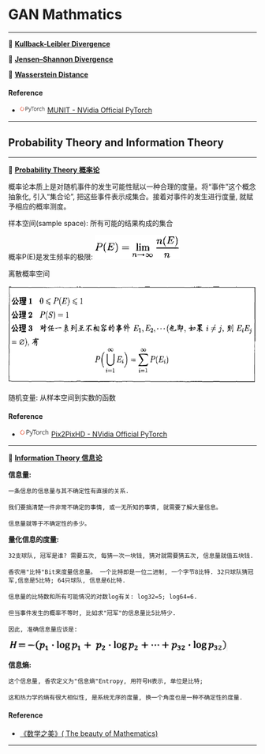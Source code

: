 # GAN Mathmatics

********

:peach:  [**Kullback-Leibler Divergence**](https://en.wikipedia.org/wiki/Kullback%E2%80%93Leibler_divergence) 


:peach:  [**Jensen–Shannon Divergence**](https://en.wikipedia.org/wiki/Jensen%E2%80%93Shannon_divergence) 


:peach:  [**Wasserstein Distance**](https://en.wikipedia.org/wiki/Wasserstein_metric) 


#### Reference 

-  <img src="../README/images/pytorch.png" height="13">  [MUNIT - NVidia Official PyTorch](https://github.com/NVlabs/MUNIT)


********

## Probability Theory and Information Theory




********
:peach:  [**Probability Theory  概率论**](https://arxiv.org/pdf/1611.07004.pdf)

概率论本质上是对随机事件的发生可能性赋以一种合理的度量。将“事件”这个概念抽象化, 引入“集合论”, 把这些事件表示成集合。接着对事件的发生进行度量, 就赋予相应的概率测度。

样本空间(sample space): 所有可能的结果构成的集合

概率P(E)是发生频率的极限:  <img src="./images/probability_frequency_limit.png" height="50">

离散概率空间

<img src="./images/probability_principle.png" height="200">

随机变量: 从样本空间到实数的函数


#### Reference 

-  <img src="../README/images/pytorch.png" height="15">  [Pix2PixHD - NVidia Official PyTorch](https://github.com/NVIDIA/pix2pixHD)


********
:peach:  [**Information Theory  信息论**](https://arxiv.org/pdf/1711.11585.pdf) 

**信息量:** 

    一条信息的信息量与其不确定性有直接的关系.

    我们要搞清楚一件非常不确定的事情, 或一无所知的事情, 就需要了解大量信息。

    信息量就等于不确定性的多少。

**量化信息的度量:**

    32支球队, 冠军是谁? 需要五次, 每猜一次一块钱, 猜对就需要猜五次, 信息量就值五块钱.

    香农用"比特"Bit来度量信息量。 一个比特即是一位二进制, 一个字节8比特. 32只球队猜冠军,信息是5比特; 64只球队, 信息是6比特.

    信息量的比特数和所有可能情况的对数log有关: log32=5; log64=6.

    但当事件发生的概率不等时, 比如求"冠军"的信息量比5比特少.

    因此, 准确信息量应该是: 
<img src="./images/information.png">

**信息熵:**

    这个信息量, 香农定义为"信息熵"Entropy, 用符号H表示, 单位是比特; 

    这和热力学的熵有很大相似性, 是系统无序的度量, 换一个角度也是一种不确定性的度量.

#### Reference 

<!-- -  <img src="../README/images/pytorch.png" height="13"> -->
-  [《数学之美》( The beauty of Mathematics)](https://github.com/mantchs/Mathematics)


********